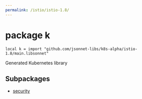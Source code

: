 ```yaml
---
permalink: /istio/istio-1.8/
---
```


# package k

```jsonnet
local k = import "github.com/jsonnet-libs/k8s-alpha/istio-1.8/main.libsonnet"
```

Generated Kubernetes library

## Subpackages

* [security](security.md)